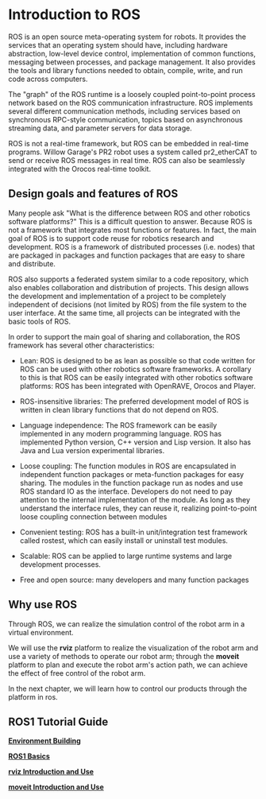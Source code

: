 # Introduction to ROS

ROS is an open source meta-operating system for robots. It provides the services that an operating system should have, including hardware abstraction, low-level device control, implementation of common functions, messaging between processes, and package management. It also provides the tools and library functions needed to obtain, compile, write, and run code across computers.

The "graph" of the ROS runtime is a loosely coupled point-to-point process network based on the ROS communication infrastructure. ROS implements several different communication methods, including services based on synchronous RPC-style communication, topics based on asynchronous streaming data, and parameter servers for data storage.

ROS is not a real-time framework, but ROS can be embedded in real-time programs. Willow Garage's PR2 robot uses a system called pr2_etherCAT to send or receive ROS messages in real time. ROS can also be seamlessly integrated with the Orocos real-time toolkit.

## Design goals and features of ROS

Many people ask "What is the difference between ROS and other robotics software platforms?" This is a difficult question to answer. Because ROS is not a framework that integrates most functions or features. In fact, the main goal of ROS is to support code reuse for robotics research and development. ROS is a framework of distributed processes (i.e. nodes) that are packaged in packages and function packages that are easy to share and distribute.

ROS also supports a federated system similar to a code repository, which also enables collaboration and distribution of projects. This design allows the development and implementation of a project to be completely independent of decisions (not limited by ROS) from the file system to the user interface. At the same time, all projects can be integrated with the basic tools of ROS.

In order to support the main goal of sharing and collaboration, the ROS framework has several other characteristics:

* Lean: ROS is designed to be as lean as possible so that code written for ROS can be used with other robotics software frameworks. A corollary to this is that ROS can be easily integrated with other robotics software platforms: ROS has been integrated with OpenRAVE, Orocos and Player.

* ROS-insensitive libraries: The preferred development model of ROS is written in clean library functions that do not depend on ROS.

* Language independence: The ROS framework can be easily implemented in any modern programming language. ROS has implemented Python version, C++ version and Lisp version. It also has Java and Lua version experimental libraries.
* Loose coupling: The function modules in ROS are encapsulated in independent function packages or meta-function packages for easy sharing. The modules in the function package run as nodes and use ROS standard IO as the interface. Developers do not need to pay attention to the internal implementation of the module. As long as they understand the interface rules, they can reuse it, realizing point-to-point loose coupling connection between modules
* Convenient testing: ROS has a built-in unit/integration test framework called rostest, which can easily install or uninstall test modules.
* Scalable: ROS can be applied to large runtime systems and large development processes.
* Free and open source: many developers and many function packages

## Why use ROS

Through ROS, we can realize the simulation control of the robot arm in a virtual environment.

We will use the **rviz** platform to realize the visualization of the robot arm and use a variety of methods to operate our robot arm; through the **moveit** platform to plan and execute the robot arm's action path, we can achieve the effect of free control of the robot arm.

In the next chapter, we will learn how to control our products through the platform in ros.

## ROS1 Tutorial Guide

**[Environment Building](./12.1.2-EnvironmentBuilding.md)**

**[ROS1 Basics](12.1.3-ROS_Basics.md)**

**[rviz Introduction and Use](../12.1.4-rivzIntroductionAndUse/README.md)**

**[moveit Introduction and Use](../12.1.5-Moveit/README.md)**